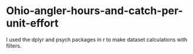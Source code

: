 # Ohio-angler-hours-and-catch-per-unit-effort
I used the dplyr and psych packages in r to make dataset calculations with filters.
